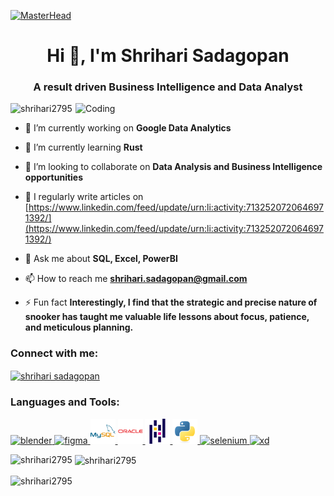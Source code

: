 [![MasterHead](https://i.postimg.cc/sX8T0K8n/Black-White-Modern-Minimalist-Data-Analyst-Linked-In-Banner.png)](https://shrihari2795.io)
<h1 align="center">Hi 👋, I'm Shrihari Sadagopan</h1>
<h3 align="center">A result driven Business Intelligence and Data Analyst</h3>
<img align="right" alt="Coding" width="400" src="https://www.caxsol.com/assets/img/data-analysis.gif")>

<p align="left"> <img src="https://komarev.com/ghpvc/?username=shrihari2795&label=Profile%20views&color=0e75b6&style=flat" alt="shrihari2795" /> </p>

- 🔭 I’m currently working on **Google Data Analytics**

- 🌱 I’m currently learning **Rust**

- 👯 I’m looking to collaborate on **Data Analysis and Business Intelligence opportunities**

- 📝 I regularly write articles on [https://www.linkedin.com/feed/update/urn:li:activity:7132520720646971392/](https://www.linkedin.com/feed/update/urn:li:activity:7132520720646971392/)

- 💬 Ask me about **SQL, Excel, PowerBI**

- 📫 How to reach me **shrihari.sadagopan@gmail.com**

- ⚡ Fun fact **Interestingly, I find that the strategic and precise nature of snooker has taught me valuable life lessons about focus, patience, and meticulous planning.**

<h3 align="left">Connect with me:</h3>
<p align="left">
<a href="https://linkedin.com/in/shrihari sadagopan" target="blank"><img align="center" src="https://raw.githubusercontent.com/rahuldkjain/github-profile-readme-generator/master/src/images/icons/Social/linked-in-alt.svg" alt="shrihari sadagopan" height="30" width="40" /></a>
</p>

<h3 align="left">Languages and Tools:</h3>
<p align="left"> <a href="https://www.blender.org/" target="_blank" rel="noreferrer"> <img src="https://download.blender.org/branding/community/blender_community_badge_white.svg" alt="blender" width="40" height="40"/> </a> <a href="https://www.figma.com/" target="_blank" rel="noreferrer"> <img src="https://www.vectorlogo.zone/logos/figma/figma-icon.svg" alt="figma" width="40" height="40"/> </a> <a href="https://www.mysql.com/" target="_blank" rel="noreferrer"> <img src="https://raw.githubusercontent.com/devicons/devicon/master/icons/mysql/mysql-original-wordmark.svg" alt="mysql" width="40" height="40"/> </a> <a href="https://www.oracle.com/" target="_blank" rel="noreferrer"> <img src="https://raw.githubusercontent.com/devicons/devicon/master/icons/oracle/oracle-original.svg" alt="oracle" width="40" height="40"/> </a> <a href="https://pandas.pydata.org/" target="_blank" rel="noreferrer"> <img src="https://raw.githubusercontent.com/devicons/devicon/2ae2a900d2f041da66e950e4d48052658d850630/icons/pandas/pandas-original.svg" alt="pandas" width="40" height="40"/> </a> <a href="https://www.python.org" target="_blank" rel="noreferrer"> <img src="https://raw.githubusercontent.com/devicons/devicon/master/icons/python/python-original.svg" alt="python" width="40" height="40"/> </a> <a href="https://www.selenium.dev" target="_blank" rel="noreferrer"> <img src="https://raw.githubusercontent.com/detain/svg-logos/780f25886640cef088af994181646db2f6b1a3f8/svg/selenium-logo.svg" alt="selenium" width="40" height="40"/> </a> <a href="https://www.adobe.com/products/xd.html" target="_blank" rel="noreferrer"> <img src="https://cdn.worldvectorlogo.com/logos/adobe-xd.svg" alt="xd" width="40" height="40"/> </a> </p>

<p><img align="left" src="https://github-readme-stats.vercel.app/api/top-langs?username=shrihari2795&show_icons=true&locale=en&layout=compact" alt="shrihari2795" /></p>

<p>&nbsp;<img align="center" src="https://github-readme-stats.vercel.app/api?username=shrihari2795&show_icons=true&locale=en" alt="shrihari2795" /></p>

<p><img align="center" src="https://github-readme-streak-stats.herokuapp.com/?user=shrihari2795&" alt="shrihari2795" /></p>
